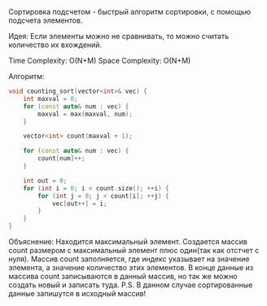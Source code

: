 Сортировка подсчетом - быстрый алгоритм сортировки, с помощью подсчета элементов.

Идея: Если элементы можно не сравнивать, то можно считать количество их вхождений.

Time Complexity: O(N+M)
Space Complexity: O(N+M)

Алгоритм:
```cpp
void counting_sort(vector<int>& vec) {
    int maxval = 0;
    for (const auto& num : vec) {
        maxval = max(maxval, num);
    }

    vector<int> count(maxval + 1);

    for (const auto& num : vec) {
        count[num]++;
    }

    int out = 0;
    for (int i = 0; i < count.size(); ++i) {
        for (int j = 0; j < count[i]; ++j) {
            vec[out++] = i;
        }
    }
}
```
Объяснение: Находится максимальный элемент. Создается массив count размером с максимальный элемент плюс один(так как отстчет с нуля). Массив count заполняется, где индекс указывает на значение элемента, а значение количество этих элементов. В конце данные из массива count записываются в данный массив, но так же можно создать новый и записать туда.
P.S. В данном случае сортированные данные запишутся в исходный массив!